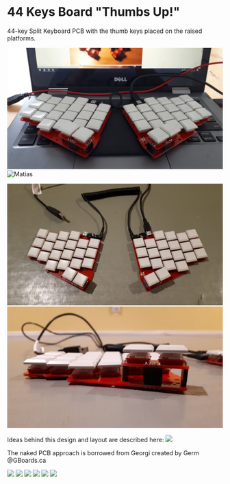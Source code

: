 # 44 Keys Board "Thumbs Up!"

44-key Split Keyboard PCB with the thumb keys placed on the raised platforms.

![Kailh Choc](https://github.com/ak66666/ThumbsUp/blob/main/Photos%2020210121/20220131_085029.jpg)
![Matias](https://github.com/ak66666/44Keys/blob/main/Photos%2020210121/20220121_102756.jpg)


![Overview](https://github.com/ak66666/ThumbsUp/blob/main/Photos%2020210121/20220128_213625.jpg)
![Overview](https://github.com/ak66666/ThumbsUp/blob/main/Photos%2020210121/20220128_213642.jpg)


Ideas behind this design and layout are described here:
![](https://www.allthingsergo.com/case-study-one-approach-optimizing-ergonomic-keyboard-layouts)

The naked PCB approach is borrowed from Georgi created by Germ @GBoards.ca

![](https://github.com/ak66666/44Keys/blob/main/Photos%2020210121/20220120_220659.jpg)
![](https://github.com/ak66666/44Keys/blob/main/Photos%2020210121/20220120_220006.jpg)
![](https://github.com/ak66666/44Keys/blob/main/Photos%2020210121/20220120_215943.jpg)
![](https://github.com/ak66666/44Keys/blob/main/Photos%2020210121/20220120_215853.jpg)
![](https://github.com/ak66666/44Keys/blob/main/Photos%2020210121/20220120_212755.jpg)
![](https://github.com/ak66666/44Keys/blob/main/Photos%2020210121/20220120_212740.jpg)
